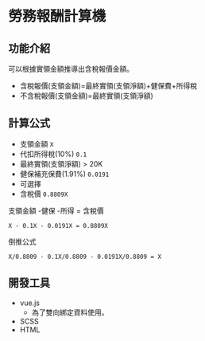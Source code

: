 # 勞務報酬計算機

## 功能介紹
可以根據實領金額推導出含稅報價金額。
* 含稅報價(支領金額)=最終實領(支領淨額)+健保費+所得稅
* 不含稅報價(支領金額)=最終實領(支領淨額)

## 計算公式
* 支領金額 `X`
* 代扣所得稅(10%) `0.1`
 * 最終實領(支領淨額) > 20K
* 健保補充保費(1.91%) `0.0191`
 * 可選擇
* 含稅價 `0.8809X`

支領金額 -健保 -所得 = 含稅價
```
X - 0.1X - 0.0191X = 0.8809X
```

倒推公式
```
X/0.8809 - 0.1X/0.8809 - 0.0191X/0.8809 = X
```

## 開發工具
* vue.js
  * 為了雙向綁定資料使用。
* SCSS
* HTML
